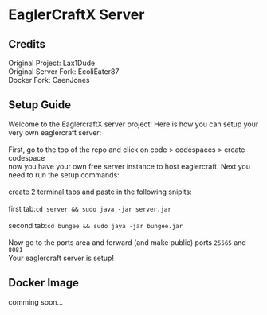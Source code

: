 # EaglerCraftX Server

## Credits
Original Project: Lax1Dude
<br>
Original Server Fork: EcoliEater87
<br>
Docker Fork: CaenJones
<br>
## Setup Guide
Welcome to the EaglercraftX server project! Here is how you can setup your very own eaglercraft server:
<br>
<br>
First, go to the top of the repo and click on code > codespaces > create codespace
<br>
now you have your own free server instance to host eaglercraft. Next you need to run the setup commands:
<br>
<br>
create 2 terminal tabs and paste in the following snipits:
<br>
<br>
first tab:`cd server && sudo java -jar server.jar`
<br>
<br>
second tab:`cd bungee && sudo java -jar bungee.jar`
<br>
<br>
Now go to the ports area and forward (and make public) ports `25565` and `8081`
<br>
Your eaglercraft server is setup!

## Docker Image
comming soon...
